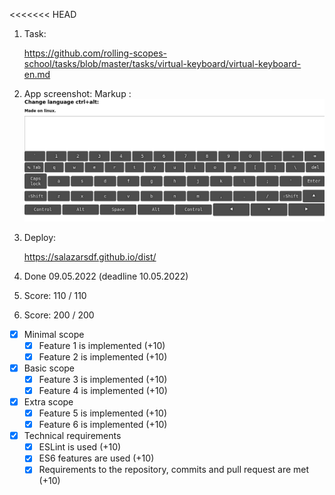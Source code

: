 <<<<<<< HEAD
1. Task:

   https://github.com/rolling-scopes-school/tasks/blob/master/tasks/virtual-keyboard/virtual-keyboard-en.md

2. App screenshot: Markup : ![screenshot](src/assets/Keyboard-screen.png)

3. Deploy:

   https://salazarsdf.github.io/dist/

4. Done 09.05.2022 (deadline 10.05.2022)

5. Score: 110 / 110

6. Score: 200 / 200

- [x] Minimal scope
  - [x] Feature 1 is implemented (+10)
  - [x] Feature 2 is implemented (+10)
- [x] Basic scope
  - [x] Feature 3 is implemented (+10)
  - [x] Feature 4 is implemented (+10)
- [x] Extra scope
  - [x] Feature 5 is implemented (+10)
  - [x] Feature 6 is implemented (+10)
- [x] Technical requirements
  - [x] ESLint is used (+10)
  - [x] ES6 features are used (+10)
  - [x] Requirements to the repository, commits and pull request are met (+10)